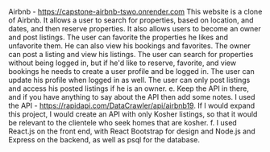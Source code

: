 Airbnb - https://capstone-airbnb-tswo.onrender.com
This website is a clone of Airbnb. It allows a user to search for properties, based on location, and dates, and then reserve properties. It also allows users to become an owner and post listings.
The user can favorite the properties he likes and unfavorite them. He can also view his bookings and favorites. The owner can post a listing and view his listings.
The user can search for properties without being logged in, but if he'd like to reserve, favorite, and view bookings he needs to create a user profile and be logged in. The user can update his profile when logged in as well. The user can only post listings and access his posted listings if he is an owner. 
e. Keep the API in there, and if you have anything to say about the API then
add some notes. I used the API - https://rapidapi.com/DataCrawler/api/airbnb19. If I would expand this project, I would create an API with only Kosher listings, so that it would be relevant to the clientele who seek homes that are kosher.
f. I used React.js on the front end, with React Bootstrap for design and Node.js and Express on the backend, as well as psql for the database. 
